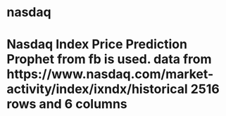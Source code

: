 # nasdaq
<h1>Nasdaq Index Price Prediction
Prophet from fb is used.
data from https://www.nasdaq.com/market-activity/index/ixndx/historical
2516 rows and 6 columns

